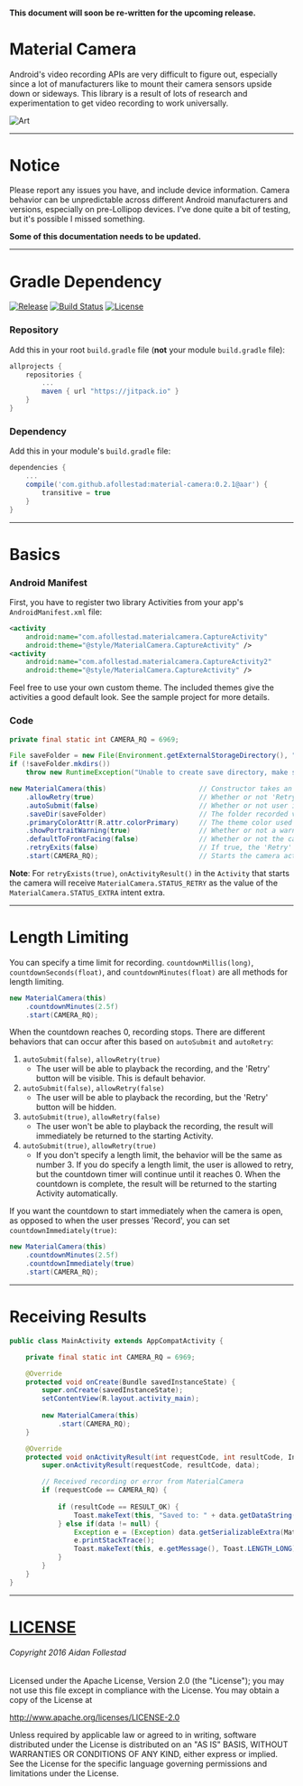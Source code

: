 #### This document will soon be re-written for the upcoming release.

# Material Camera

Android's video recording APIs are very difficult to figure out, especially since a lot of manufacturers
like to mount their camera sensors upside down or sideways. This library is a result of lots of research
and experimentation to get video recording to work universally.

![Art](https://raw.githubusercontent.com/afollestad/material-camera/master/art/deviceart.png)

---

# Notice

Please report any issues you have, and include device information. Camera behavior can be unpredictable
across different Android manufacturers and versions, especially on pre-Lollipop devices. I've done quite
a bit of testing, but it's possible I missed something.

**Some of this documentation needs to be updated.**

---

# Gradle Dependency

[![Release](https://jitpack.io/v/afollestad/material-camera.svg)](https://jitpack.io/#afollestad/material-camera)
[![Build Status](https://travis-ci.org/afollestad/material-camera.svg)](https://travis-ci.org/afollestad/material-camera)
[![License](https://img.shields.io/badge/license-Apache%202-4EB1BA.svg?style=flat-square)](https://www.apache.org/licenses/LICENSE-2.0.html)

### Repository

Add this in your root `build.gradle` file (**not** your module `build.gradle` file):

```gradle
allprojects {
	repositories {
		...
		maven { url "https://jitpack.io" }
	}
}
```

### Dependency

Add this in your module's `build.gradle` file:

```gradle
dependencies {
    ...
    compile('com.github.afollestad:material-camera:0.2.1@aar') {
        transitive = true
    }
}
```

---


# Basics

### Android Manifest

First, you have to register two library Activities from your app's `AndroidManifest.xml` file:

```xml
<activity
    android:name="com.afollestad.materialcamera.CaptureActivity"
    android:theme="@style/MaterialCamera.CaptureActivity" />
<activity
    android:name="com.afollestad.materialcamera.CaptureActivity2"
    android:theme="@style/MaterialCamera.CaptureActivity" />
```
            
Feel free to use your own custom theme. The included themes give the activities a good default look. 
See the sample project for more details.

### Code

```java
private final static int CAMERA_RQ = 6969; 

File saveFolder = new File(Environment.getExternalStorageDirectory(), "MaterialCamera Sample");
if (!saveFolder.mkdirs())
    throw new RuntimeException("Unable to create save directory, make sure WRITE_EXTERNAL_STORAGE permission is granted.");

new MaterialCamera(this)                       // Constructor takes an Activity
    .allowRetry(true)                          // Whether or not 'Retry' is visible during playback
    .autoSubmit(false)                         // Whether or not user is allowed to playback videos after recording. This can affect other things, discussed in the next section.
    .saveDir(saveFolder)                       // The folder recorded videos are saved to
    .primaryColorAttr(R.attr.colorPrimary)     // The theme color used for the camera, defaults to colorPrimary of Activity in the constructor
    .showPortraitWarning(true)                 // Whether or not a warning is displayed if the user presses record in portrait orientation
    .defaultToFrontFacing(false)               // Whether or not the camera will initially show the front facing camera
    .retryExits(false)                         // If true, the 'Retry' button in the playback screen will exit the camera instead of going back to the recorder
    .start(CAMERA_RQ);                         // Starts the camera activity, the result will be sent back to the current Activity
```

**Note**: For `retryExists(true)`, `onActivityResult()` in the `Activity` that starts the camera will
receive `MaterialCamera.STATUS_RETRY` as the value of the `MaterialCamera.STATUS_EXTRA` intent extra.

---

# Length Limiting

You can specify a time limit for recording. `countdownMillis(long)`, `countdownSeconds(float)`, 
and `countdownMinutes(float)` are all methods for length limiting.

```java
new MaterialCamera(this)
    .countdownMinutes(2.5f)
    .start(CAMERA_RQ);
```

When the countdown reaches 0, recording stops. There are different behaviors that can occur after this based on
`autoSubmit` and `autoRetry`:

1. `autoSubmit(false)`, `allowRetry(true)`
    * The user will be able to playback the recording, and the 'Retry' button will be visible. This is default behavior.
2. `autoSubmit(false)`, `allowRetry(false)`
    * The user will be able to playback the recording, but the 'Retry' button will be hidden.
3. `autoSubmit(true)`, `allowRetry(false)`
    * The user won't be able to playback the recording, the result will immediately be returned to the starting Activity.
4. `autoSubmit(true)`, `allowRetry(true)`
    * If you don't specify a length limit, the behavior will be the same as number 3. If you do specify a length limit, the user is allowed to retry, but the countdown timer will continue until it reaches 0. When the countdown is complete, the result will be returned to the starting Activity automatically.

If you want the countdown to start immediately when the camera is open, as opposed to when the user presses
'Record', you can set `countdownImmediately(true)`:

```java
new MaterialCamera(this)
    .countdownMinutes(2.5f)
    .countdownImmediately(true)
    .start(CAMERA_RQ);
```

---

# Receiving Results

```java
public class MainActivity extends AppCompatActivity {

    private final static int CAMERA_RQ = 6969;

    @Override
    protected void onCreate(Bundle savedInstanceState) {
        super.onCreate(savedInstanceState);
        setContentView(R.layout.activity_main);
        
        new MaterialCamera(this)
            .start(CAMERA_RQ);
    }

    @Override
    protected void onActivityResult(int requestCode, int resultCode, Intent data) {
        super.onActivityResult(requestCode, resultCode, data);

        // Received recording or error from MaterialCamera
        if (requestCode == CAMERA_RQ) {
        
            if (resultCode == RESULT_OK) {
                Toast.makeText(this, "Saved to: " + data.getDataString(), Toast.LENGTH_LONG).show();
            } else if(data != null) {
                Exception e = (Exception) data.getSerializableExtra(MaterialCamera.ERROR_EXTRA);
                e.printStackTrace();
                Toast.makeText(this, e.getMessage(), Toast.LENGTH_LONG).show();
            }
        }
    }
}
```

---

# [LICENSE](/LICENSE.md)

###### Copyright 2016 Aidan Follestad

Licensed under the Apache License, Version 2.0 (the "License");
you may not use this file except in compliance with the License.
You may obtain a copy of the License at

http://www.apache.org/licenses/LICENSE-2.0

Unless required by applicable law or agreed to in writing, software
distributed under the License is distributed on an "AS IS" BASIS,
WITHOUT WARRANTIES OR CONDITIONS OF ANY KIND, either express or implied.
See the License for the specific language governing permissions and
limitations under the License.
